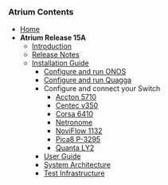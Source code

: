 ### Atrium Contents
* [Home](https://github.com/onfsdn/atrium-docs/wiki)
* **Atrium Release 15A**
    - [Introduction](https://github.com/onfsdn/atrium-docs/wiki/Introduction-(15A))
    - [Release Notes](https://github.com/onfsdn/atrium-docs/wiki/Release-Notes-15A)
    - [Installation Guide](https://github.com/onfsdn/atrium-docs/wiki/Installation-Guide-(15A))
        + [Configure and run ONOS](https://github.com/onfsdn/atrium-docs/wiki/Configure-and-run-ONOS-15A)
        + [Configure and run Quagga](https://github.com/onfsdn/atrium-docs/wiki/Configure-and-run-Quagga-15A)
        + Configure and connect your Switch
            - [Accton 5710](https://github.com/onfsdn/atrium-docs/wiki/Accton-Installation-15A)
            - [Centec v350](https://github.com/onfsdn/atrium-docs/wiki/Centec-Installation-15A)
            - [Corsa 6410](https://github.com/onfsdn/atrium-docs/wiki/Corsa-Installation-15A)
            - [Netronome](https://github.com/onfsdn/atrium-docs/wiki/Netronome-Installation-15A)
            - [NoviFlow 1132](https://github.com/onfsdn/atrium-docs/wiki/Noviflow-Installation-15A)
            - [Pica8 P-3295](https://github.com/onfsdn/atrium-docs/wiki/Pica8-Installation-15A)
            - [Quanta LY2](https://github.com/onfsdn/atrium-docs/wiki/Quanta-Installation-15A)
        + [User Guide](https://github.com/onfsdn/atrium-docs/wiki/User-Guide-15A)
        + [System Architecture](https://github.com/onfsdn/atrium-docs/wiki/System-Architecture-15A)
        + [Test Infrastructure](https://github.com/onfsdn/atrium-docs/wiki/Test-Infrastructure-15A)	